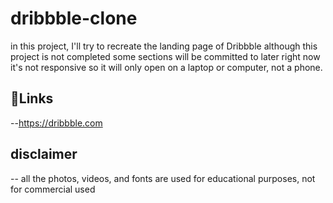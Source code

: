 # dribbble-clone
in this project, I'll try to recreate the landing page of Dribbble
although this project is not completed some sections will be committed to later
right now it's not responsive so it will only open on a laptop or computer, not a phone.

## 🔗Links 
--https://dribbble.com

## disclaimer
-- all the photos, videos, and fonts are used for educational purposes, not for commercial used
